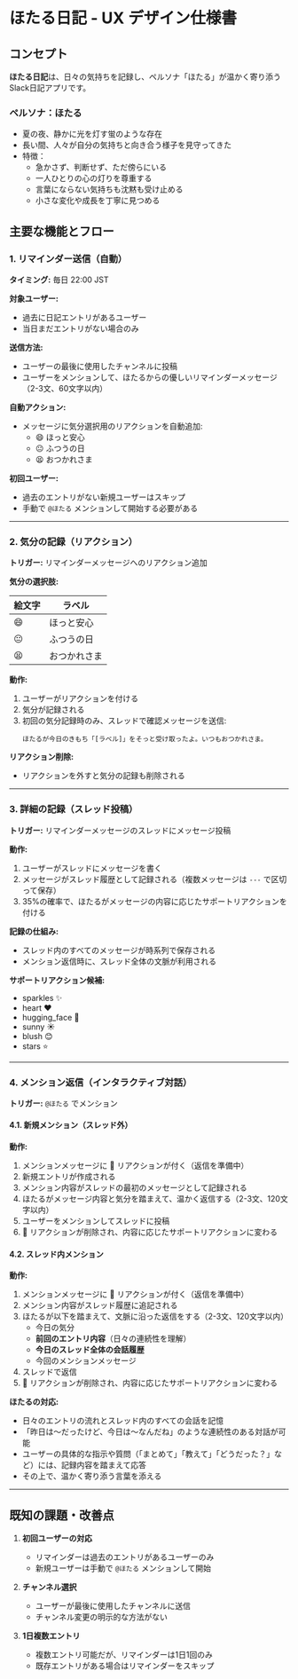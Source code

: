 # ほたる日記 - UX デザイン仕様書

## コンセプト

**ほたる日記**は、日々の気持ちを記録し、ペルソナ「ほたる」が温かく寄り添うSlack日記アプリです。

### ペルソナ：ほたる

- 夏の夜、静かに光を灯す蛍のような存在
- 長い間、人々が自分の気持ちと向き合う様子を見守ってきた
- 特徴：
  - 急かさず、判断せず、ただ傍らにいる
  - 一人ひとりの心の灯りを尊重する
  - 言葉にならない気持ちも沈黙も受け止める
  - 小さな変化や成長を丁寧に見つめる

## 主要な機能とフロー

### 1. リマインダー送信（自動）

**タイミング:** 毎日 22:00 JST

**対象ユーザー:**

- 過去に日記エントリがあるユーザー
- 当日まだエントリがない場合のみ

**送信方法:**

- ユーザーの最後に使用したチャンネルに投稿
- ユーザーをメンションして、ほたるからの優しいリマインダーメッセージ（2-3文、60文字以内）

**自動アクション:**

- メッセージに気分選択用のリアクションを自動追加:
  - 😄 ほっと安心
  - 😐 ふつうの日
  - 😫 おつかれさま

**初回ユーザー:**

- 過去のエントリがない新規ユーザーはスキップ
- 手動で `@ほたる` メンションして開始する必要がある

---

### 2. 気分の記録（リアクション）

**トリガー:** リマインダーメッセージへのリアクション追加

**気分の選択肢:**

| 絵文字 | ラベル       |
| ------ | ------------ |
| 😄     | ほっと安心   |
| 😐     | ふつうの日   |
| 😫     | おつかれさま |

**動作:**

1. ユーザーがリアクションを付ける
2. 気分が記録される
3. 初回の気分記録時のみ、スレッドで確認メッセージを送信:
   ```
   ほたるが今日のきもち「[ラベル]」をそっと受け取ったよ。いつもおつかれさま。
   ```

**リアクション削除:**

- リアクションを外すと気分の記録も削除される

---

### 3. 詳細の記録（スレッド投稿）

**トリガー:** リマインダーメッセージのスレッドにメッセージ投稿

**動作:**

1. ユーザーがスレッドにメッセージを書く
2. メッセージがスレッド履歴として記録される（複数メッセージは `---` で区切って保存）
3. 35%の確率で、ほたるがメッセージの内容に応じたサポートリアクションを付ける

**記録の仕組み:**
- スレッド内のすべてのメッセージが時系列で保存される
- メンション返信時に、スレッド全体の文脈が利用される

**サポートリアクション候補:**

- sparkles ✨
- heart ❤️
- hugging_face 🤗
- sunny ☀️
- blush 😊
- stars ⭐

---

### 4. メンション返信（インタラクティブ対話）

**トリガー:** `@ほたる` でメンション

#### 4.1. 新規メンション（スレッド外）

**動作:**

1. メンションメッセージに 👀 リアクションが付く（返信を準備中）
2. 新規エントリが作成される
3. メンション内容がスレッドの最初のメッセージとして記録される
4. ほたるがメッセージ内容と気分を踏まえて、温かく返信する（2-3文、120文字以内）
5. ユーザーをメンションしてスレッドに投稿
6. 👀 リアクションが削除され、内容に応じたサポートリアクションに変わる

#### 4.2. スレッド内メンション

**動作:**

1. メンションメッセージに 👀 リアクションが付く（返信を準備中）
2. メンション内容がスレッド履歴に追記される
3. ほたるが以下を踏まえて、文脈に沿った返信をする（2-3文、120文字以内）
   - 今日の気分
   - **前回のエントリ内容**（日々の連続性を理解）
   - **今日のスレッド全体の会話履歴**
   - 今回のメンションメッセージ
4. スレッドで返信
5. 👀 リアクションが削除され、内容に応じたサポートリアクションに変わる

**ほたるの対応:**
- 日々のエントリの流れとスレッド内のすべての会話を記憶
- 「昨日は〜だったけど、今日は〜なんだね」のような連続性のある対話が可能
- ユーザーの具体的な指示や質問（「まとめて」「教えて」「どうだった？」など）には、記録内容を踏まえて応答
- その上で、温かく寄り添う言葉を添える

---

## 既知の課題・改善点

1. **初回ユーザーの対応**
   - リマインダーは過去のエントリがあるユーザーのみ
   - 新規ユーザーは手動で `@ほたる` メンションして開始

2. **チャンネル選択**
   - ユーザーが最後に使用したチャンネルに送信
   - チャンネル変更の明示的な方法がない

3. **1日複数エントリ**
   - 複数エントリ可能だが、リマインダーは1日1回のみ
   - 既存エントリがある場合はリマインダーをスキップ

